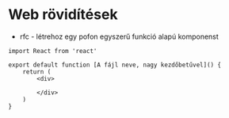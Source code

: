 # Web rövidítések

- rfc - létrehoz egy pofon egyszerű funkció alapú komponenst

```
import React from 'react'

export default function [A fájl neve, nagy kezdőbetűvel]() {
    return (
        <div>

        </div>
    )
}
```

